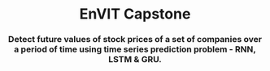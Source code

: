 <h1 align="center">
EnVIT Capstone
</h1>

<h3 align="center">
Detect future values of stock prices of a set of companies over a period of time using time series prediction problem - RNN, LSTM & GRU.
</h3>
